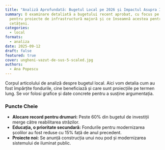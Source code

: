```yaml
---
title: "Analiză Aprofundată: Bugetul Local pe 2026 și Impactul Asupra Infrastructurii"
summary: O examinare detaliată a bugetului recent aprobat, cu focus pe alocările
  pentru proiecte de infrastructură majoră și ce înseamnă acestea pentru
  cetățeni.
categories:
  - local
formats:
  - analiza
date: 2025-09-12
draft: false
featured: true
cover: ungheni-vazut-de-sus-5-scaled.jpg
authors:
  - Ana Popescu
---
```


Corpul articolului de analiză despre bugetul local. Aici vom detalia cum au fost împărțite fondurile, cine beneficiază și care sunt proiecțiile pe termen lung. Se vor folosi grafice și date concrete pentru a susține argumentația.

### Puncte Cheie

- **Alocare record pentru drumuri:** Peste 60% din bugetul de investiții merge către reabilitarea străzilor.
- **Educația, o prioritate secundară:** Fondurile pentru modernizarea școlilor au fost reduse cu 15% față de anul precedent.
- **Proiecte noi:** Se anunță construcția unui nou pod și modernizarea sistemului de iluminat public.
